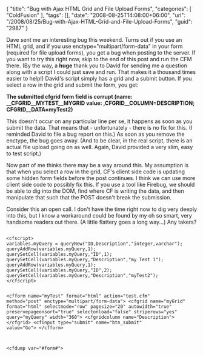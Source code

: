 {
	"title": "Bug with Ajax HTML Grid and File Upload Forms",
	"categories": [
		"ColdFusion"
	],
	"tags": [],
	"date": "2008-08-25T14:08:00+06:00",
	"url": "/2008/08/25/Bug-with-Ajax-HTML-Grid-and-File-Upload-Forms",
	"guid": "2987"
}

Dave sent me an interesting bug this weekend. Turns out if you use an HTML grid, and if you use enctype="multipart/form-data" in your form (required for file upload forms), you get a bug when posting to the server. If you want to try this right now, skip to the end of this post and run the CFM there. (By the way, a <b>huge</b> thank you to David for sending me a question along with a script I could just save and run. That makes it a thousand times easier to help!) David's script simply has a grid and a submit button. If you select a row in the grid and submit the form, you get:
<!--more-->
<b>The submitted cfgrid form field is corrupt (name: __CFGRID__MYTEST__MYGRID value: ,__CFGRID__COLUMN__=DESCRIPTION; __CFGRID__DATA__=myTest2)</b>

This doesn't occur on any particular line per se, it happens as soon as you submit the data. That means that - unfortunately - there is no fix for this. (I reminded David to file a bug report on this.) As soon as you remove the enctype, the bug goes away. (And to be clear, in the real script, there is an actual file upload going on as well. Again, David provided a very slim, easy to test script.)

Now part of me thinks there may be a way around this. My assumption is that when you select a row in the grid, CF's client side code is updating some hidden form fields before the post continues. I think we can use more client side code to possibly fix this. If you use a tool like Firebug, we should be able to dig into the DOM, find where CF is writing the data, and then manipulate that such that the POST doesn't break the submission. 

Consider this an open call. I don't have the time right now to dig very deeply into this, but I know a workaround could be found by my oh so smart, very handsome readers out there. (A little flattery goes a long way...) Any takers?

<code>
&lt;cfscript&gt;
variables.myQuery = queryNew("ID,Description","integer,varchar");
queryAddRow(variables.myQuery,1);
querySetCell(variables.myQuery,"ID",1);
querySetCell(variables.myQuery,"Description","my Test 1");
queryAddRow(variables.myQuery,1);
querySetCell(variables.myQuery,"ID",2);
querySetCell(variables.myQuery,"Description","myTest2"); 
&lt;/cfscript&gt;

&lt;cfform name="myTest" format="html" action="test.cfm" method="post" enctype="multipart/form-data"&gt;
&lt;cfgrid name="myGrid" format="html" selectmode="row" pagesize="20" autowidth="true" preservepageonsort="true" selectonload="false" striperows="yes" query="myQuery" width="360"&gt;
	&lt;cfgridcolumn name="Description"&gt;
&lt;/cfgrid&gt;
&lt;cfinput type="submit" name="btn_submit" value="Go"&gt; 
&lt;/cfform&gt;

&lt;cfdump var="#form#"&gt;
</code>